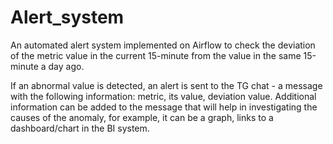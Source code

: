 # Alert_system
An automated alert system implemented on Airflow to check the deviation of the metric value in the current 15-minute from the value in the same 15-minute a day ago.

If an abnormal value is detected, an alert is sent to the TG chat - a message with the following information: metric, its value, deviation value.
Additional information can be added to the message that will help in investigating the causes of the anomaly, for example, it can be a graph, links to a dashboard/chart in the BI system.





